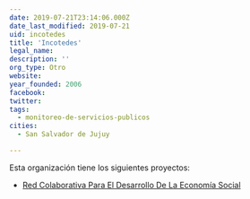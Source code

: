 ```yaml
---
date: 2019-07-21T23:14:06.000Z
date_last_modified: 2019-07-21
uid: incotedes
title: 'Incotedes'
legal_name: 
description: ''
org_type: Otro
website: 
year_founded: 2006
facebook: 
twitter: 
tags:
  - monitoreo-de-servicios-publicos
cities: 
  - San Salvador de Jujuy

---
```


Esta organización tiene los siguientes proyectos:

- [Red Colaborativa Para El Desarrollo De La Economía Social](/proyectos/red-colaborativa-para-el-desarrollo-de-la-economia-social)
